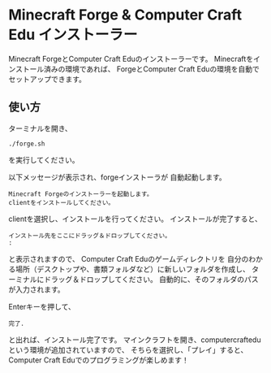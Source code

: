 # Minecraft Forge & Computer Craft Edu インストーラー

Minecraft ForgeとComputer Craft Eduのインストーラーです。
Minecraftをインストール済みの環境であれば、
ForgeとComputer Craft Eduの環境を自動でセットアップできます。

## 使い方

ターミナルを開き、
```
./forge.sh
```
を実行してください。

以下メッセージが表示され、forgeインストーラが
自動起動します。
```
Minecraft Forgeのインストーラーを起動します。
clientをインストールしてください。
```

clientを選択し、インストールを行ってください。
インストールが完了すると、

```
インストール先をここにドラッグ＆ドロップしてください。
:
```
と表示されますので、
Computer Craft Eduのゲームディレクトリを
自分のわかる場所（デスクトップや、書類フォルダなど）に新しいフォルダを作成し、
ターミナルにドラッグ＆ドロップしてください。
自動的に、そのフォルダのパスが入力されます。

Enterキーを押して、

```
完了.
```

と出れば、インストール完了です。
マインクラフトを開き、computercrafteduという環境が追加されていますので、
そちらを選択し、「プレイ」すると、Computer Craft Eduでのプログラミングが楽しめます！
